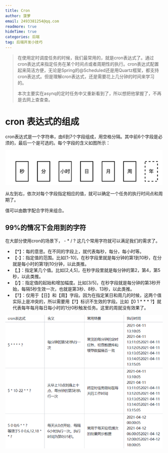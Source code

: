 ```yaml
---
title: Cron
author: 菠萝
email: 2493381254@qq.com
readmore: true
hideTime: true
categories: 后端
tag: 后端开发小技巧
---
```


> ​    在使用定时调度任务的时候，我们最常用的，就是cron表达式了。通过cron表达式来指定任务在某个时间点或者周期性的执行。cron表达式配置起来简洁方便，无论是Spring的@Scheduled还是用Quartz框架，都支持cron表达式。但是理解cron表达式，还是需要花上几分钟的时间来学习的。
>
> 本次主要实在asynq的定时任务中又重新看到了，所以想把他掌握了，不再是去网上查查查。

<!-- more -->

# cron 表达式的组成

​	cron表达式是一个字符串，由6到7个字段组成，用空格分隔。其中前6个字段是必须的，最后一个是可选的。每个字段的含义如图所示：

![1703904801683](cron/1703904801683.png)

从左到右，依次对每个字段指定相应的值，就可以确定一个任务的执行时间点和周期了。

值可以由数字配合字符来组合。



## 99%的情况下会用到的字符

在大部分使用cron的场景下， - * / ? 这几个常用字符就可以满足我们的需求了。

- 【*】：每的意思。在不同的字段上，就代表每秒，每分，每小时等。
- 【-】：指定值的范围。比如[1-10]，在秒字段里就是每分钟的第1到10秒，在分就是每小时的第1到10分钟，以此类推。
- 【,】：指定某几个值。比如[2,4,5]，在秒字段里就是每分钟的第2，第4，第5秒，以此类推。
- 【/】：指定值的起始和增加幅度。比如[3/5]，在秒字段就是每分钟的第3秒开始，每隔5秒生效一次，也就是第3秒、8秒、13秒，以此类推。
- 【?】：仅用于【日】和【周】字段。因为在指定某日和周几的时候，这两个值实际上是冲突的，所以需要用【?】标识不生效的字段。比如【0 1 * * * ?】就代表每年每月每日每小时的1分0秒触发任务。这里的周就没有效果了。

![1703905216029](cron/1703905216029.png)